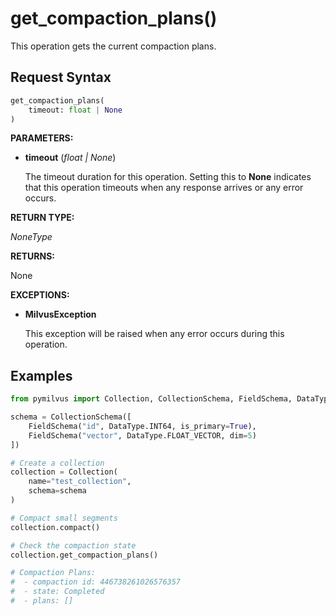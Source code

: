 
# get_compaction_plans()

This operation gets the current compaction plans.

## Request Syntax

```python
get_compaction_plans(
    timeout: float | None
)
```

__PARAMETERS:__

- __timeout__ (_float _|_ None_)  

    The timeout duration for this operation. Setting this to __None__ indicates that this operation timeouts when any response arrives or any error occurs.

__RETURN TYPE:__

_NoneType_

__RETURNS:__

None

__EXCEPTIONS:__

- __MilvusException__

    This exception will be raised when any error occurs during this operation.

## Examples

```python
from pymilvus import Collection, CollectionSchema, FieldSchema, DataType

schema = CollectionSchema([
    FieldSchema("id", DataType.INT64, is_primary=True),
    FieldSchema("vector", DataType.FLOAT_VECTOR, dim=5)
])

# Create a collection
collection = Collection(
    name="test_collection",
    schema=schema
)

# Compact small segments
collection.compact()

# Check the compaction state
collection.get_compaction_plans()

# Compaction Plans:
#  - compaction id: 446738261026576357
#  - state: Completed
#  - plans: []
```

